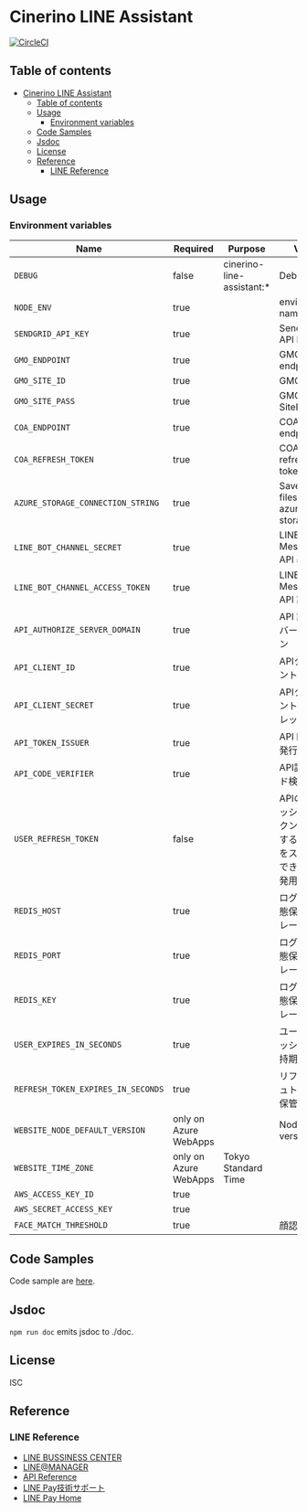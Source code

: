 # Cinerino LINE Assistant

[![CircleCI](https://circleci.com/gh/motionpicture/sskts-line-assistant.svg?style=svg&circle-token=0c65818a49ef1322b853fbc7541c929a2800d0e9)](https://circleci.com/gh/motionpicture/sskts-line-assistant)

## Table of contents

- [Cinerino LINE Assistant](#cinerino-line-assistant)
  - [Table of contents](#table-of-contents)
  - [Usage](#usage)
    - [Environment variables](#environment-variables)
  - [Code Samples](#code-samples)
  - [Jsdoc](#jsdoc)
  - [License](#license)
  - [Reference](#reference)
    - [LINE Reference](#line-reference)

## Usage

### Environment variables

| Name                               | Required              | Purpose                   | Value                                                                 |
| ---------------------------------- | --------------------- | ------------------------- | --------------------------------------------------------------------- |
| `DEBUG`                            | false                 | cinerino-line-assistant:* | Debug                                                                 |
| `NODE_ENV`                         | true                  |                           | environment name                                                      |
| `SENDGRID_API_KEY`                 | true                  |                           | SendGrid API Key                                                      |
| `GMO_ENDPOINT`                     | true                  |                           | GMO API endpoint                                                      |
| `GMO_SITE_ID`                      | true                  |                           | GMO SiteID                                                            |
| `GMO_SITE_PASS`                    | true                  |                           | GMO SitePass                                                          |
| `COA_ENDPOINT`                     | true                  |                           | COA API endpoint                                                      |
| `COA_REFRESH_TOKEN`                | true                  |                           | COA API refresh token                                                 |
| `AZURE_STORAGE_CONNECTION_STRING`  | true                  |                           | Save CSV files on azure storage                                       |
| `LINE_BOT_CHANNEL_SECRET`          | true                  |                           | LINE Messaging API 署名検証                                           |
| `LINE_BOT_CHANNEL_ACCESS_TOKEN`    | true                  |                           | LINE Messaging API 認証                                               |
| `API_AUTHORIZE_SERVER_DOMAIN`      | true                  |                           | API 認可サーバードメイン                                              |
| `API_CLIENT_ID`                    | true                  |                           | APIクライアントID                                                     |
| `API_CLIENT_SECRET`                | true                  |                           | APIクライアントシークレット                                           |
| `API_TOKEN_ISSUER`                 | true                  |                           | APIトークン発行者                                                     |
| `API_CODE_VERIFIER`                | true                  |                           | API認可コード検証鍵                                                   |
| `USER_REFRESH_TOKEN`               | false                 |                           | APIのリフレッシュトークン(セットすると認証をスキップできる、開発用途) |
| `REDIS_HOST`                       | true                  |                           | ログイン状態保持ストレージ                                            |
| `REDIS_PORT`                       | true                  |                           | ログイン状態保持ストレージ                                            |
| `REDIS_KEY`                        | true                  |                           | ログイン状態保持ストレージ                                            |
| `USER_EXPIRES_IN_SECONDS`          | true                  |                           | ユーザーセッション保持期間                                            |
| `REFRESH_TOKEN_EXPIRES_IN_SECONDS` | true                  |                           | リフレッシュトークン保管期間                                          |
| `WEBSITE_NODE_DEFAULT_VERSION`     | only on Azure WebApps |                           | Node.js version                                                       |
| `WEBSITE_TIME_ZONE`                | only on Azure WebApps | Tokyo Standard Time       |                                                                       |
| `AWS_ACCESS_KEY_ID`                | true                  |                           |                                                                       |
| `AWS_SECRET_ACCESS_KEY`            | true                  |                           |                                                                       |
| `FACE_MATCH_THRESHOLD`             | true                  |                           | 顔認証閾値                                                            |

## Code Samples

Code sample are [here](https://github.com/cinerino/line-assistant/tree/master/example).

## Jsdoc

`npm run doc` emits jsdoc to ./doc.

## License

ISC

## Reference

### LINE Reference

* [LINE BUSSINESS CENTER](https://business.line.me/ja/)
* [LINE@MANAGER](https://admin-official.line.me/)
* [API Reference](https://devdocs.line.me/ja/)
* [LINE Pay技術サポート](https://pay.line.me/jp/developers/documentation/download/tech?locale=ja_JP)
* [LINE Pay Home](https://pay.line.me/jp/)
